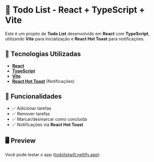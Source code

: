 # 📝 Todo List - React + TypeScript + Vite

Este é um projeto de **Todo List** desenvolvido em **React** com **TypeScript**, utilizando **Vite** para inicialização e **React Hot Toast** para notificações.

## 🚀 Tecnologias Utilizadas

- **[React](https://react.dev/)**
- **[TypeScript](https://www.typescriptlang.org/)**
- **[Vite](https://vitejs.dev/)**
- **[React Hot Toast](https://react-hot-toast.com/)** (Notificações)

## 🎯 Funcionalidades

- ✅ Adicionar tarefas  
- ✅ Remover tarefas  
- ✅ Marcar/desmarcar como concluída  
- ✅ Notificações via **React Hot Toast**  

## 🖥️ Preview

Você pode testar o app ([todolistwill.netlify.app](https://todolistwill.netlify.app/)).

